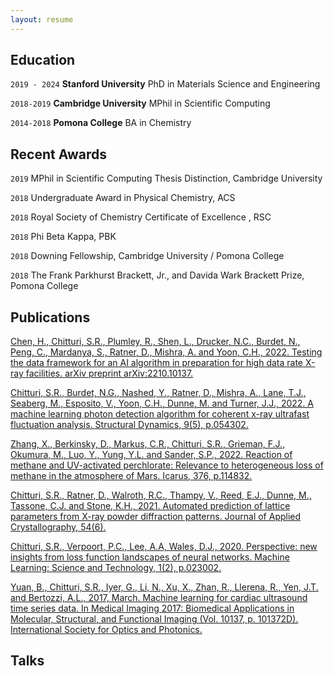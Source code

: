 ```yaml
---
layout: resume
---
```


## Education

`2019 - 2024`
__Stanford University__
PhD in Materials Science and Engineering 

`2018-2019`
__Cambridge University__
MPhil in Scientific Computing

`2014-2018`
__Pomona College__
BA in Chemistry

## Recent Awards

`2019`
MPhil in Scientific Computing Thesis Distinction, Cambridge University

`2018`
Undergraduate Award in Physical Chemistry, ACS

`2018`
Royal Society of Chemistry Certificate of Excellence , RSC 

`2018`
Phi Beta Kappa, PBK

`2018`
Downing Fellowship, Cambridge University / Pomona College

`2018`
The Frank Parkhurst Brackett, Jr., and Davida Wark Brackett Prize, Pomona College

## Publications

[Chen, H., Chitturi, S.R., Plumley, R., Shen, L., Drucker, N.C., Burdet, N., Peng, C., Mardanya, S., Ratner, D., Mishra, A. and Yoon, C.H., 2022. Testing the data framework for an AI algorithm in preparation for high data rate X-ray facilities. arXiv preprint arXiv:2210.10137.](https://arxiv.org/abs/2210.10137)

[Chitturi, S.R., Burdet, N.G., Nashed, Y., Ratner, D., Mishra, A., Lane, T.J., Seaberg, M., Esposito, V., Yoon, C.H., Dunne, M. and Turner, J.J., 2022. A machine learning photon detection algorithm for coherent x-ray ultrafast fluctuation analysis. Structural Dynamics, 9(5), p.054302.](https://aca.scitation.org/doi/full/10.1063/4.0000161)

[Zhang, X., Berkinsky, D., Markus, C.R., Chitturi, S.R., Grieman, F.J., Okumura, M., Luo, Y., Yung, Y.L. and Sander, S.P., 2022. Reaction of methane and UV-activated perchlorate: Relevance to heterogeneous loss of methane in the atmosphere of Mars. Icarus, 376, p.114832.](https://www.sciencedirect.com/science/article/pii/S0019103521004760?casa_token=JmXWeqgv_iYAAAAA:KdnGz8URCXrFO9lvH77TH_yCeqwDESqUfcdG_IPJy7eJ0nvUIFe-Y20MYiEK4_Tnf0_BF1Xjzw)

[Chitturi, S.R., Ratner, D., Walroth, R.C., Thampy, V., Reed, E.J., Dunne, M., Tassone, C.J. and Stone, K.H., 2021. Automated prediction of lattice parameters from X-ray powder diffraction patterns. Journal of Applied Crystallography, 54(6).](http://scripts.iucr.org/cgi-bin/paper?vb5020)

[Chitturi, S.R., Verpoort, P.C., Lee, A.A, Wales, D.J., 2020. Perspective: new insights from loss function landscapes of neural networks. Machine Learning: Science and Technology, 1(2), p.023002.](https://iopscience.iop.org/article/10.1088/2632-2153/ab7aef)

[Yuan, B., Chitturi, S.R., Iyer, G., Li, N., Xu, X., Zhan, R., Llerena, R., Yen, J.T. and Bertozzi, A.L., 2017, March. Machine learning for cardiac ultrasound time series data. In Medical Imaging 2017: Biomedical Applications in Molecular, Structural, and Functional Imaging (Vol. 10137, p. 101372D). International Society for Optics and Photonics.](https://spie.org/Publications/Proceedings/Paper/10.1117/12.2254704?SSO=1)

## Talks

<!-- A list is also available [online](https://scholar.google.co.uk/citations?user=LTOTl0YAAAAJ) -->

<!-- ### Footer

Last updated: June 2020 -->


